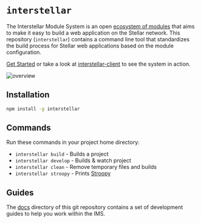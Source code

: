# `interstellar`

The Interstellar Module System is an open [ecosystem of modules](https://github.com/stellar/interstellar/blob/master/docs/module-list.md) that aims to make it easy to build a web application on the Stellar network. This repository (`interstellar`) contains a command line tool that standardizes the build process for Stellar web applications based on the module configuration.

[Get Started](https://github.com/stellar/interstellar/blob/master/docs/readme.md) or take a look at [interstellar-client](https://github.com/stellar/interstellar-client) to see the system in action.

![overview](https://www.stellar.org/wp-content/uploads/2015/06/interstellar-overview.png)

## Installation

```bash
npm install -g interstellar
```

## Commands

Run these commands in your project home directory:
* `interstellar build` - Builds a project
* `interstellar develop` - Builds & watch project
* `interstellar clean` - Remove temporary files and builds
* `interstellar stroopy` - Prints [Stroopy](https://www.stellar.org/stories/adventures-in-galactic-consensus-chapter-1/)

## Guides

The [docs](docs) directory of this git repository contains a set of development guides to help you work within the IMS.
